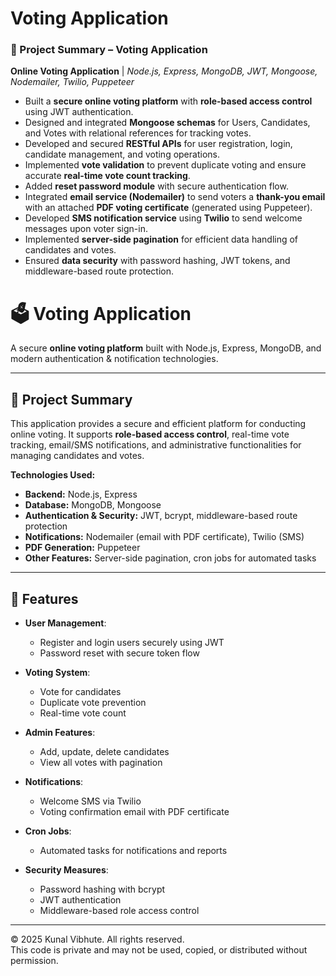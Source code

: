 # Voting Application

### 📌 Project Summary – **Voting Application**

**Online Voting Application** | *Node.js, Express, MongoDB, JWT, Mongoose, Nodemailer, Twilio, Puppeteer*

- Built a **secure online voting platform** with **role-based access control** using JWT authentication.
- Designed and integrated **Mongoose schemas** for Users, Candidates, and Votes with relational references for tracking votes.
- Developed and secured **RESTful APIs** for user registration, login, candidate management, and voting operations.
- Implemented **vote validation** to prevent duplicate voting and ensure accurate **real-time vote count tracking**.
- Added **reset password module** with secure authentication flow.
- Integrated **email service (Nodemailer)** to send voters a **thank-you email** with an attached **PDF voting certificate** (generated using Puppeteer).
- Developed **SMS notification service** using **Twilio** to send welcome messages upon voter sign-in.
- Implemented **server-side pagination** for efficient data handling of candidates and votes.
- Ensured **data security** with password hashing, JWT tokens, and middleware-based route protection.

# 🗳️ Voting Application

A secure **online voting platform** built with Node.js, Express, MongoDB, and modern authentication & notification technologies.

---

## 🚀 Project Summary

This application provides a secure and efficient platform for conducting online voting. It supports **role-based access control**, real-time vote tracking, email/SMS notifications, and administrative functionalities for managing candidates and votes.

**Technologies Used:**  
- **Backend:** Node.js, Express  
- **Database:** MongoDB, Mongoose  
- **Authentication & Security:** JWT, bcrypt, middleware-based route protection  
- **Notifications:** Nodemailer (email with PDF certificate), Twilio (SMS)  
- **PDF Generation:** Puppeteer  
- **Other Features:** Server-side pagination, cron jobs for automated tasks

---

## 🌟 Features

- **User Management**:  
  - Register and login users securely using JWT  
  - Password reset with secure token flow  

- **Voting System**:  
  - Vote for candidates  
  - Duplicate vote prevention  
  - Real-time vote count  

- **Admin Features**:  
  - Add, update, delete candidates  
  - View all votes with pagination  

- **Notifications**:  
  - Welcome SMS via Twilio  
  - Voting confirmation email with PDF certificate  

- **Cron Jobs**:  
  - Automated tasks for notifications and reports  

- **Security Measures**:  
  - Password hashing with bcrypt  
  - JWT authentication  
  - Middleware-based role access control  

---
© 2025 Kunal Vibhute. All rights reserved.  
This code is private and may not be used, copied, or distributed without permission.


